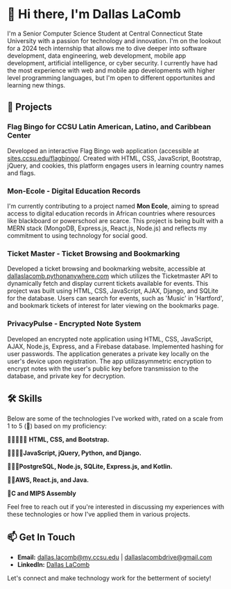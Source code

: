 # 👋 Hi there, I'm Dallas LaComb

I'm a Senior Computer Science Student at Central Connecticut State University with a passion for technology and innovation. I'm on the lookout for a 2024 tech internship that allows me to dive deeper into software development, data engineering, web development, mobile app development, artificial intelligence, or cyber security. I currently have had the most experience with web and mobile app developments with higher level programming languages, but I'm open to different opportunites and learning new things.
## 🌟 Projects
### Flag Bingo for CCSU Latin American, Latino, and Caribbean Center
Developed an interactive Flag Bingo web application (accessible at [sites.ccsu.edu/flagbingo/](https://sites.ccsu.edu/flagbingo/). Created with HTML, CSS, JavaScript, Bootstrap, jQuery, and cookies, this platform engages users in learning country names and flags. 
### Mon-Ecole - Digital Education Records
I'm currently contributing to a project named **Mon Ecole**, aiming to spread access to digital education records in African countries where resources like blackboard or powerschool are scarce. This project is being built with a MERN stack (MongoDB, Express.js, React.js, Node.js) and reflects my commitment to using technology for social good.
### Ticket Master - Ticket Browsing and Bookmarking
Developed a ticket browsing and bookmarking website, accessible at [dallaslacomb.pythonanywhere.com](dallaslacomb.pythonanywhere.com)
which utilizes the Ticketmaster API to dynamically fetch and display current tickets available for events.
This project was built using HTML, CSS, JavaScript, AJAX, Django, and SQLite for the database. Users can
search for events, such as 'Music' in 'Hartford', and bookmark tickets of interest for later viewing on the
bookmarks page.
### PrivacyPulse - Encrypted Note System
Developed an encrypted note application using HTML, CSS, JavaScript, AJAX, Node.js, Express, and a
Firebase database. Implemented hashing for user passwords. The application generates a private key
locally on the user's device upon registration. The app utilizasymmetric encryption to encrypt notes with
the user's public key before transmission to the database, and private key for decryption.
## 🛠 Skills
Below are some of the technologies I've worked with, rated on a scale from 1 to 5 (🌟) based on my proficiency:

🌟🌟🌟🌟🌟 **HTML, CSS, and Bootstrap.**

🌟🌟🌟🌟**JavaScript, jQuery, Python, and Django.**

🌟🌟🌟**PostgreSQL, Node.js, SQLite, Express.js, and Kotlin.**

🌟🌟**AWS, React.js, and Java.**

🌟**C and MIPS Assembly**

Feel free to reach out if you're interested in discussing my experiences with these technologies or how I've applied them in various projects.
## 📫 Get In Touch
- **Email:** [dallas.lacomb@my.ccsu.edu](mailto:dallas.lacomb@my.ccsu.edu) | [dallaslacombdrive@gmail.com](mailto:dallaslacombdrive@gmail.com)
- **LinkedIn:** [Dallas LaComb](https://www.linkedin.com/in/dallas-lacomb-10710021b/)

Let's connect and make technology work for the betterment of society!

